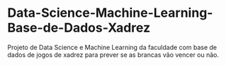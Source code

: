 # Data-Science-Machine-Learning-Base-de-Dados-Xadrez
Projeto de Data Science e Machine Learning da faculdade com base de dados de jogos de xadrez para prever se as brancas vão vencer ou não.
